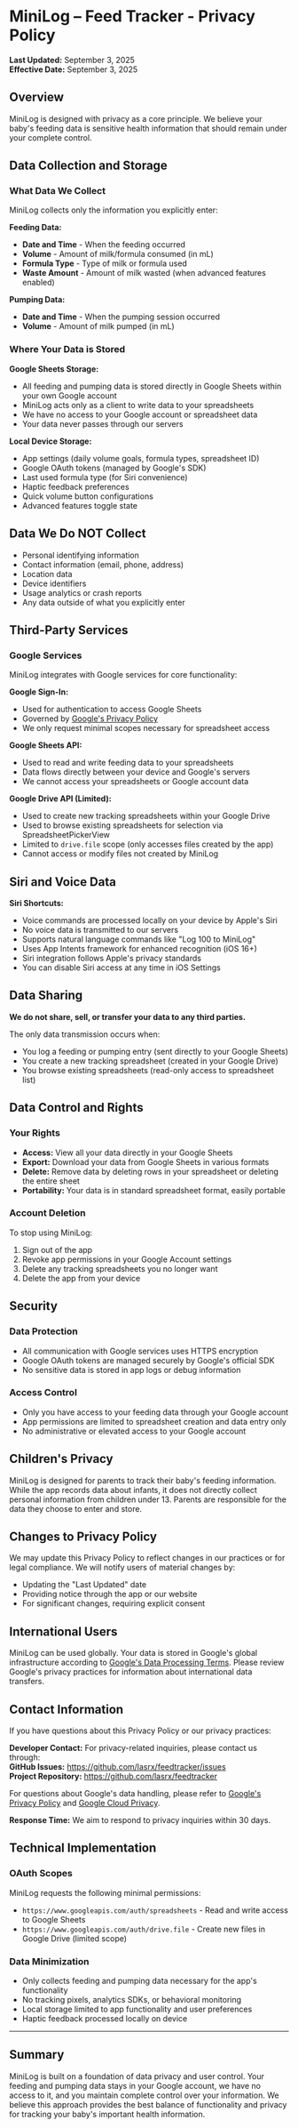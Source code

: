 # MiniLog – Feed Tracker - Privacy Policy

**Last Updated:** September 3, 2025  
**Effective Date:** September 3, 2025

## Overview

MiniLog is designed with privacy as a core principle. We believe your baby's feeding data is sensitive health information that should remain under your complete control.

## Data Collection and Storage

### What Data We Collect
MiniLog collects only the information you explicitly enter:

**Feeding Data:**
- **Date and Time** - When the feeding occurred
- **Volume** - Amount of milk/formula consumed (in mL)
- **Formula Type** - Type of milk or formula used
- **Waste Amount** - Amount of milk wasted (when advanced features enabled)

**Pumping Data:**
- **Date and Time** - When the pumping session occurred
- **Volume** - Amount of milk pumped (in mL)

### Where Your Data is Stored
**Google Sheets Storage:**
- All feeding and pumping data is stored directly in Google Sheets within your own Google account
- MiniLog acts only as a client to write data to your spreadsheets
- We have no access to your Google account or spreadsheet data
- Your data never passes through our servers

**Local Device Storage:**
- App settings (daily volume goals, formula types, spreadsheet ID)
- Google OAuth tokens (managed by Google's SDK)
- Last used formula type (for Siri convenience)
- Haptic feedback preferences
- Quick volume button configurations
- Advanced features toggle state

## Data We Do NOT Collect

- Personal identifying information
- Contact information (email, phone, address)
- Location data
- Device identifiers
- Usage analytics or crash reports
- Any data outside of what you explicitly enter

## Third-Party Services

### Google Services
MiniLog integrates with Google services for core functionality:

**Google Sign-In:**
- Used for authentication to access Google Sheets
- Governed by [Google's Privacy Policy](https://policies.google.com/privacy)
- We only request minimal scopes necessary for spreadsheet access

**Google Sheets API:**
- Used to read and write feeding data to your spreadsheets
- Data flows directly between your device and Google's servers
- We cannot access your spreadsheets or Google account data

**Google Drive API (Limited):**
- Used to create new tracking spreadsheets within your Google Drive
- Used to browse existing spreadsheets for selection via SpreadsheetPickerView
- Limited to `drive.file` scope (only accesses files created by the app)
- Cannot access or modify files not created by MiniLog

## Siri and Voice Data

**Siri Shortcuts:**
- Voice commands are processed locally on your device by Apple's Siri
- No voice data is transmitted to our servers
- Supports natural language commands like "Log 100 to MiniLog"
- Uses App Intents framework for enhanced recognition (iOS 16+)
- Siri integration follows Apple's privacy standards
- You can disable Siri access at any time in iOS Settings

## Data Sharing

**We do not share, sell, or transfer your data to any third parties.**

The only data transmission occurs when:
- You log a feeding or pumping entry (sent directly to your Google Sheets)
- You create a new tracking spreadsheet (created in your Google Drive)
- You browse existing spreadsheets (read-only access to spreadsheet list)

## Data Control and Rights

### Your Rights
- **Access:** View all your data directly in your Google Sheets
- **Export:** Download your data from Google Sheets in various formats
- **Delete:** Remove data by deleting rows in your spreadsheet or deleting the entire sheet
- **Portability:** Your data is in standard spreadsheet format, easily portable

### Account Deletion
To stop using MiniLog:
1. Sign out of the app
2. Revoke app permissions in your Google Account settings
3. Delete any tracking spreadsheets you no longer want
4. Delete the app from your device

## Security

### Data Protection
- All communication with Google services uses HTTPS encryption
- Google OAuth tokens are managed securely by Google's official SDK
- No sensitive data is stored in app logs or debug information

### Access Control
- Only you have access to your feeding data through your Google account
- App permissions are limited to spreadsheet creation and data entry only
- No administrative or elevated access to your Google account

## Children's Privacy

MiniLog is designed for parents to track their baby's feeding information. While the app records data about infants, it does not directly collect personal information from children under 13. Parents are responsible for the data they choose to enter and store.

## Changes to Privacy Policy

We may update this Privacy Policy to reflect changes in our practices or for legal compliance. We will notify users of material changes by:
- Updating the "Last Updated" date
- Providing notice through the app or our website
- For significant changes, requiring explicit consent

## International Users

MiniLog can be used globally. Your data is stored in Google's global infrastructure according to [Google's Data Processing Terms](https://cloud.google.com/terms/data-processing-addendum). Please review Google's privacy practices for information about international data transfers.

## Contact Information

If you have questions about this Privacy Policy or our privacy practices:

**Developer Contact:** For privacy-related inquiries, please contact us through:  
**GitHub Issues:** https://github.com/lasrx/feedtracker/issues  
**Project Repository:** https://github.com/lasrx/feedtracker

For questions about Google's data handling, please refer to [Google's Privacy Policy](https://policies.google.com/privacy) and [Google Cloud Privacy](https://cloud.google.com/privacy).

**Response Time:** We aim to respond to privacy inquiries within 30 days.

## Technical Implementation

### OAuth Scopes
MiniLog requests the following minimal permissions:
- `https://www.googleapis.com/auth/spreadsheets` - Read and write access to Google Sheets
- `https://www.googleapis.com/auth/drive.file` - Create new files in Google Drive (limited scope)

### Data Minimization
- Only collects feeding and pumping data necessary for the app's functionality
- No tracking pixels, analytics SDKs, or behavioral monitoring
- Local storage limited to app functionality and user preferences
- Haptic feedback processed locally on device

---

## Summary

MiniLog is built on a foundation of data privacy and user control. Your feeding and pumping data stays in your Google account, we have no access to it, and you maintain complete control over your information. We believe this approach provides the best balance of functionality and privacy for tracking your baby's important health information.